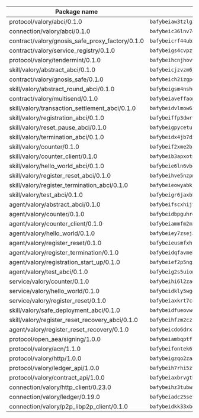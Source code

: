 | Package name                                                  | Package hash                                                  |
| ------------------------------------------------------------- | ------------------------------------------------------------- |
| protocol/valory/abci/0.1.0                                    | `bafybeiaw3tzlg3rkvnn5fcufblktmfwngmxugn4yo7pyjp76zz6aqtqcay` |
| connection/valory/abci/0.1.0                                  | `bafybeic36lnv7gqqypq7lrxkmdgii4pfjdmdrwerzihfgvxbcakpzf3nma` |
| contract/valory/gnosis_safe_proxy_factory/0.1.0               | `bafybeicrf44ub2kauwxan3zfbdmeqb2ae7xhftwucevr7q42bwho5oqcoa` |
| contract/valory/service_registry/0.1.0                        | `bafybeigs4cvpzyubnyw4cblgzqgkvrkrbpzsexxppcufxvssltxyx3ahua` |
| protocol/valory/tendermint/0.1.0                              | `bafybeihcnjhovvyyfbkuw5sjyfx2lfd4soeocfqzxz54g67333m6nk5gxq` |
| skill/valory/abstract_abci/0.1.0                              | `bafybeicjzvzm6jaxl2h2b7sqbwmb6ejfu2bck76ujy3soxfvvlkxqlmqt4` |
| contract/valory/gnosis_safe/0.1.0                             | `bafybeich2izgpdvzzoodlmomvmob6yxadji6h7sp65dl4hz6vus7ra7jjm` |
| skill/valory/abstract_round_abci/0.1.0                        | `bafybeigsm4nshgoarrf5hak3zfi3trbbr3gogrvasqly5me7cjkqbpkmdm` |
| contract/valory/multisend/0.1.0                               | `bafybeiaveffaomsnmsc5hx62o77u7ilma6eipox7m5lrwa56737ektva3i` |
| skill/valory/transaction_settlement_abci/0.1.0                | `bafybeidvlmow6x4ma4k5pzc6bj7zzhjxwueg6mged2f6xkduz4cunvyzuu` |
| skill/valory/registration_abci/0.1.0                          | `bafybeiffp3dwrvfryfch6p4shjkpy63ua4curuepcx3zd4smnuu7zlafui` |
| skill/valory/reset_pause_abci/0.1.0                           | `bafybeigpyceturrp62bume33sutsnsplbl6253schg37lazvmgv7gv4gva` |
| skill/valory/termination_abci/0.1.0                           | `bafybeidx4jb7dxj7qqpxk4zit5pmesavqwmstitdzs5uikjt6th2gtuaty` |
| skill/valory/counter/0.1.0                                    | `bafybeif2xme2bk6t6jcvr34r5oeag4cjib2swxp53rnzl2yb5mko5wb6yy` |
| skill/valory/counter_client/0.1.0                             | `bafybeib3apxotnry7gt6a5q2cesdobjlcb5bjqjuzwnp4f5naozbiyxvja` |
| skill/valory/hello_world_abci/0.1.0                           | `bafybeie6ln6vbqrwxpdbgpcyrw7opq26h2xugip5p7giiwwsobnmhpb2ni` |
| skill/valory/register_reset_abci/0.1.0                        | `bafybeihve5nzpm6ae7se457k2krug47jdwwtkqe5d27mds4woqzw5vd52m` |
| skill/valory/register_termination_abci/0.1.0                  | `bafybeieowyabkjiqm24v7ql7zwdvghucyevx42njapzpkf6ckosfvaouqm` |
| skill/valory/test_abci/0.1.0                                  | `bafybeigr6jaxbbnk4vuepm7kkhfkk6qbpbxj2i6apujzyi4obxuf2ttd7y` |
| agent/valory/abstract_abci/0.1.0                              | `bafybeifscxhijvsl7jdkty6aqnsziahcz6glumtlwggjzrtjescdol4j3m` |
| agent/valory/counter/0.1.0                                    | `bafybeidbpguhrd5nu7axca7pgnk76fjyozhvjnxz2gb546kmjqbk6exgiu` |
| agent/valory/counter_client/0.1.0                             | `bafybeiammfm2m3xatutqrn6xxp7tty3bzynqjqwjjiygezvcrbbnrf62o4` |
| agent/valory/hello_world/0.1.0                                | `bafybeiey7zsejahaobwpcynuuki2xxwlolq3iolhgypowpeeunmysxaary` |
| agent/valory/register_reset/0.1.0                             | `bafybeieusmfxhru3sgto7tyiqiz7fmcqmvdrcgagvdk5h6n44dbzkoutwi` |
| agent/valory/register_termination/0.1.0                       | `bafybeidqfavmehntwfsjwzksz7kyjpcx4mfeidttjcgfgzrn2k3byl34wm` |
| agent/valory/registration_start_up/0.1.0                      | `bafybeief2p5ngx5siudg55bjq3z6iuvtaojlnegqwkihgodtiywdfueiy4` |
| agent/valory/test_abci/0.1.0                                  | `bafybeig2s5uiomakecuzcfm76icvkqr7xdmywm4h54oildppj73xe2oe24` |
| service/valory/counter/0.1.0                                  | `bafybeihi6l2zaqbacykstg45qftonkvmuxrwbevxh4emrvwl4qsnqi6xhi` |
| service/valory/hello_world/0.1.0                              | `bafybeidkly5wgeopyxom5bwhtrq57ckfei7x6zavi4bowaranijutpefde` |
| service/valory/register_reset/0.1.0                           | `bafybeiaxkrt7c47nqretkhw6mexqkbxibbdjn7z6vooxqrzcui2witrnqy` |
| skill/valory/safe_deployment_abci/0.1.0                       | `bafybeidfueovwewv47g2juk6dzgit3rvzxur34gqqb2ghq56vjfv56h7ji` |
| skill/valory/register_reset_recovery_abci/0.1.0               | `bafybeihfzm2czimnq5nmotaxr2rvciuzb6smnjzom5thsdiftzazqskena` |
| agent/valory/register_reset_recovery/0.1.0                    | `bafybeicdo6drxrgptldfg3vu6hgarrzeybfz2yfapb2oehxzyvipofhrge` |
| protocol/open_aea/signing/1.0.0                               | `bafybeiambqptflge33eemdhis2whik67hjplfnqwieoa6wblzlaf7vuo44` |
| protocol/valory/acn/1.1.0                                     | `bafybeifontek6tvaecatoauiule3j3id6xoktpjubvuqi3h2jkzqg7zh7a` |
| protocol/valory/http/1.0.0                                    | `bafybeigzqo2zaakcjtzzsm6dh4x73v72xg6ctk6muyp5uq5ueb7y34fbxy` |
| protocol/valory/ledger_api/1.0.0                              | `bafybeih7rhi5zvfvwakx5ifgxsz2cfipeecsh7bm3gnudjxtvhrygpcftq` |
| protocol/valory/contract_api/1.0.0                            | `bafybeiaxbrvgtbdrh4lslskuxyp4awyr4whcx3nqq5yrr6vimzsxg5dy64` |
| connection/valory/http_client/0.23.0                          | `bafybeihz3tubwado7j3wlivndzzuj3c6fdsp4ra5r3nqixn3ufawzo3wii` |
| connection/valory/ledger/0.19.0                               | `bafybeiadc25se7dgnn4mufztwpzdono4xsfs45qknzdqyi3gckn6ccuv44` |
| connection/valory/p2p_libp2p_client/0.1.0                     | `bafybeidkk33xbga54szmitk6uwsi3ef56hbbdbuasltqtiyki34hgfpnxa` |
